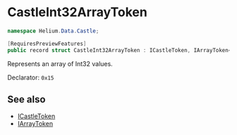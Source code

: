 # CastleInt32ArrayToken

~~~cs
namespace Helium.Data.Castle;

[RequiresPreviewFeatures]
public record struct CastleInt32ArrayToken : ICastleToken, IArrayToken<Int32>
~~~

Represents an array of Int32 values.

Declarator: `0x15`

## See also

- [ICastleToken](./icastletoken.md)
- [IArrayToken](../../abstraction/ref/iarraytoken)